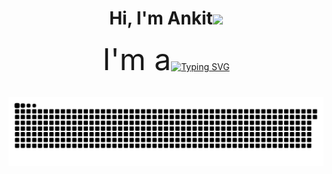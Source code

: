 <h1 align="center">Hi, I'm Ankit<img src="https://media.giphy.com/media/hvRJCLFzcasrR4ia7z/giphy.gif" width="35"></h1>
<p align="center">
  <font size=25>I'm a</font><a href="https://git.io/typing-svg"><img src="https://readme-typing-svg.herokuapp.com?font=Montserrat&size=25&duration=4000&pause=1000&width=435&height=40&lines=Engineer;Learner;Tech-Enthusiast;Problem-Solver" alt="Typing SVG" /></a>
</p>
<br>

<picture>
  <source media="(prefers-color-scheme: dark)" srcset="https://raw.githubusercontent.com/Ankit-OO7/Ankit-OO7/output/github-snake-dark.svg" />
  <source media="(prefers-color-scheme: light)" srcset="https://raw.githubusercontent.com/Ankit-OO7/Ankit-OO7/output/github-snake.svg" />
  <img alt="github-snake" src="https://raw.githubusercontent.com/Ankit-OO7/Ankit-OO7/output/github-snake.svg" />
</picture>
